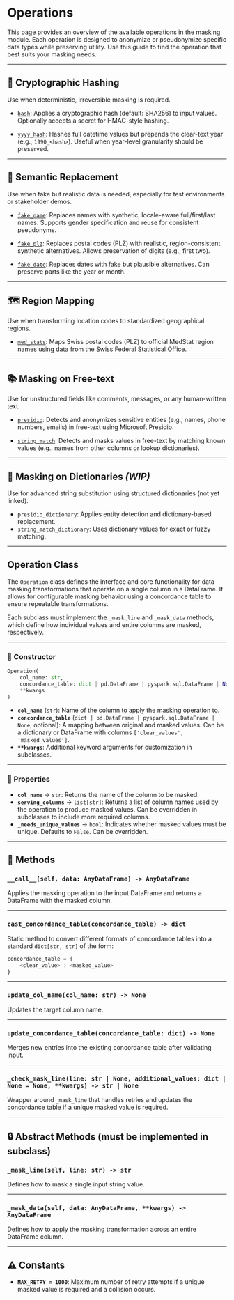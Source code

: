 # Operations

This page provides an overview of the available operations in the masking module. Each operation is designed to anonymize or pseudonymize specific data types while preserving utility. Use this guide to find the operation that best suits your masking needs.

---

## 🔐 Cryptographic Hashing

Use when deterministic, irreversible masking is required.

- [`hash`](./operation_hash.md):
  Applies a cryptographic hash (default: SHA256) to input values. Optionally accepts a secret for HMAC-style hashing.

- [`yyyy_hash`](./operation_yyyy_hash.md):
  Hashes full datetime values but prepends the clear-text year (e.g., `1990_<hash>`). Useful when year-level granularity should be preserved.

---

## 🧠 Semantic Replacement

Use when fake but realistic data is needed, especially for test environments or stakeholder demos.

- [`fake_name`](./operation_fake_name.md):
  Replaces names with synthetic, locale-aware full/first/last names. Supports gender specification and reuse for consistent pseudonyms.

- [`fake_plz`](./operation_fake_plz.md):
  Replaces postal codes (PLZ) with realistic, region-consistent synthetic alternatives. Allows preservation of digits (e.g., first two).

- [`fake_date`](./operation_fake_date.md):
  Replaces dates with fake but plausible alternatives. Can preserve parts like the year or month.

---

## 🗺️ Region Mapping

Use when transforming location codes to standardized geographical regions.

- [`med_stats`](./operation_med_stats.md):
  Maps Swiss postal codes (PLZ) to official MedStat region names using data from the Swiss Federal Statistical Office.

---

## 📚 Masking on Free-text

Use for unstructured fields like comments, messages, or any human-written text.

- [`presidio`](./operation_presidio.md):
  Detects and anonymizes sensitive entities (e.g., names, phone numbers, emails) in free-text using Microsoft Presidio.

- [`string_match`](./operation_string_match.md):
  Detects and masks values in free-text by matching known values (e.g., names from other columns or lookup dictionaries).

---

## 🧩 Masking on Dictionaries *(WIP)*

Use for advanced string substitution using structured dictionaries (not yet linked).

- `presidio_dictionary`: Applies entity detection and dictionary-based replacement.
- `string_match_dictionary`: Uses dictionary values for exact or fuzzy matching.

---

## Operation Class

The `Operation` class defines the interface and core functionality for data masking transformations that operate on a single column in a DataFrame. It allows for configurable masking behavior using a concordance table to ensure repeatable transformations.

Each subclass must implement the `_mask_line` and `_mask_data` methods, which define how individual values and entire columns are masked, respectively.

---

### 🔧 Constructor

```python
Operation(
    col_name: str,
    concordance_table: dict | pd.DataFrame | pyspark.sql.DataFrame | None = None,
    **kwargs
)
```

- **`col_name`** (`str`): Name of the column to apply the masking operation to.
- **`concordance_table`** (`dict | pd.DataFrame | pyspark.sql.DataFrame | None`, optional): A mapping between original and masked values. Can be a dictionary or DataFrame with columns `['clear_values', 'masked_values']`.
- **`**kwargs`**: Additional keyword arguments for customization in subclasses.

---

### 📌 Properties

- **`col_name`** → `str`: Returns the name of the column to be masked.
- **`serving_columns`** → `list[str]`: Returns a list of column names used by the operation to produce masked values. Can be overridden in subclasses to include more required columns.
- **`_needs_unique_values`** → `bool`: Indicates whether masked values must be unique. Defaults to `False`. Can be overridden.

---

## 🔄 Methods

### `__call__(self, data: AnyDataFrame) -> AnyDataFrame`

Applies the masking operation to the input DataFrame and returns a DataFrame with the masked column.

---

### `cast_concordance_table(concordance_table) -> dict`

Static method to convert different formats of concordance tables into a standard `dict[str, str]` of the form:

```python
concordance_table = {
    <clear_value> : <masked_value>
}
```

---

### `update_col_name(col_name: str) -> None`

Updates the target column name.

---

### `update_concordance_table(concordance_table: dict) -> None`

Merges new entries into the existing concordance table after validating input.

---

### `_check_mask_line(line: str | None, additional_values: dict | None = None, **kwargs) -> str | None`

Wrapper around `_mask_line` that handles retries and updates the concordance table if a unique masked value is required.

---

## 🔒 Abstract Methods (must be implemented in subclass)

### `_mask_line(self, line: str) -> str`

Defines how to mask a single input string value.

---

### `_mask_data(self, data: AnyDataFrame, **kwargs) -> AnyDataFrame`

Defines how to apply the masking transformation across an entire DataFrame column.

---

## ⚠️ Constants

- **`MAX_RETRY = 1000`**: Maximum number of retry attempts if a unique masked value is required and a collision occurs.
